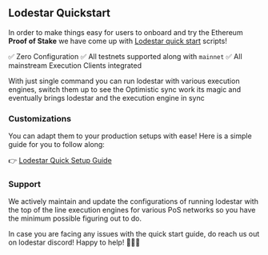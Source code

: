 ## Lodestar Quickstart

In order to make things easy for users to onboard and try the Ethereum **Proof of Stake** we have come up with [Lodestar quick start](https://github.com/ChainSafe/lodestar-quickstart) scripts!

✅ Zero Configuration
✅ All testnets supported along with `mainnet`
✅ All mainstream Execution Clients integrated

With just single command you can run lodestar with various execution engines, switch them up to see the Optimistic sync work its magic and eventually brings lodestar and the execution engine in sync

### Customizations

You can adapt them to your production setups with ease! Here is a simple guide for you to follow along:

👉 [Lodestar Quick Setup Guide](https://hackmd.io/@philknows/rJegZyH9q)

### Support

We actively maintain and update the configurations of running lodestar with the top of the line execution engines for various PoS networks so you have the minimum possible figuring out to do.

In case you are facing any issues with the quick start guide, do reach us out on lodestar discord!
Happy to help! 🙏🙏🙏
